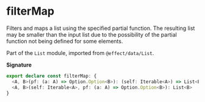 # filterMap

Filters and maps a list using the specified partial function. The resulting
list may be smaller than the input list due to the possibility of the partial
function not being defined for some elements.

Part of the `List` module, imported from `@effect/data/List`.

**Signature**

```ts
export declare const filterMap: {
  <A, B>(pf: (a: A) => Option.Option<B>): (self: Iterable<A>) => List<B>
  <A, B>(self: Iterable<A>, pf: (a: A) => Option.Option<B>): List<B>
}
```
